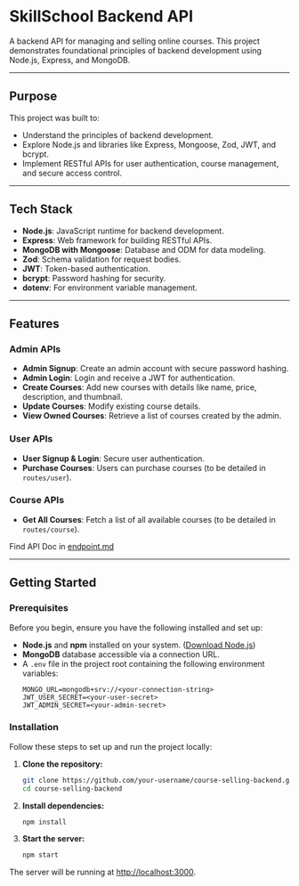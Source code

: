 # SkillSchool Backend API

A backend API for managing and selling online courses. This project demonstrates foundational principles of backend development using Node.js, Express, and MongoDB.

---

## Purpose

This project was built to:
- Understand the principles of backend development.
- Explore Node.js and libraries like Express, Mongoose, Zod, JWT, and bcrypt.
- Implement RESTful APIs for user authentication, course management, and secure access control.

---

## Tech Stack

- **Node.js**: JavaScript runtime for backend development.
- **Express**: Web framework for building RESTful APIs.
- **MongoDB with Mongoose**: Database and ODM for data modeling.
- **Zod**: Schema validation for request bodies.
- **JWT**: Token-based authentication.
- **bcrypt**: Password hashing for security.
- **dotenv**: For environment variable management.

---

## Features

### **Admin APIs**
- **Admin Signup**: Create an admin account with secure password hashing.
- **Admin Login**: Login and receive a JWT for authentication.
- **Create Courses**: Add new courses with details like name, price, description, and thumbnail.
- **Update Courses**: Modify existing course details.
- **View Owned Courses**: Retrieve a list of courses created by the admin.

### **User APIs**
- **User Signup & Login**: Secure user authentication.
- **Purchase Courses**: Users can purchase courses (to be detailed in `routes/user`).

### **Course APIs**
- **Get All Courses**: Fetch a list of all available courses (to be detailed in `routes/course`).

Find API Doc in [endpoint.md](endpoints.md)

---

## Getting Started

### Prerequisites
Before you begin, ensure you have the following installed and set up:
- **Node.js** and **npm** installed on your system. ([Download Node.js](https://nodejs.org/))
- **MongoDB** database accessible via a connection URL.
- A `.env` file in the project root containing the following environment variables:
  ```env
  MONGO_URL=mongodb+srv://<your-connection-string>
  JWT_USER_SECRET=<your-user-secret>
  JWT_ADMIN_SECRET=<your-admin-secret>
  ```

### Installation
Follow these steps to set up and run the project locally:

1. **Clone the repository:**
   ```bash
   git clone https://github.com/your-username/course-selling-backend.git
   cd course-selling-backend
   ```

2. **Install dependencies:**
   ```bash
   npm install
   ```

3. **Start the server:**
   ```bash
   npm start
   ```

The server will be running at [http://localhost:3000](http://localhost:3000).
